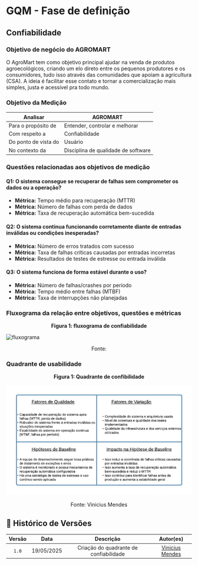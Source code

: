 # GQM - Fase de definição

## Confiabilidade


### Objetivo de negócio do AGROMART

O AgroMart tem como objetivo principal ajudar na venda de produtos agroecológicos, criando um elo direto entre os pequenos produtores e os consumidores, tudo isso através das comunidades que apoiam a agricultura (CSA). A ideia é facilitar esse contato e tornar a comercialização mais simples, justa e acessível pra todo mundo.

### Objetivo da Medição

| Analisar           | AGROMART                               |
|--------------------|----------------------------------------|
| Para o propósito de| Entender, controlar e melhorar         |
| Com respeito a     | Confiabilidade                         |
| Do ponto de vista do| Usuário                               |
| No contexto da     | Disciplina de qualidade de software    |

### Questões relacionadas aos objetivos de medição

#### Q1: O sistema consegue se recuperar de falhas sem comprometer os dados ou a operação?

- **Métrica:** Tempo médio para recuperação (MTTR)  
- **Métrica:** Número de falhas com perda de dados  
- **Métrica:** Taxa de recuperação automática bem-sucedida  

#### Q2: O sistema continua funcionando corretamente diante de entradas inválidas ou condições inesperadas?

- **Métrica:** Número de erros tratados com sucesso  
- **Métrica:** Taxa de falhas críticas causadas por entradas incorretas  
- **Métrica:** Resultados de testes de estresse ou entrada inválida  

#### Q3: O sistema funciona de forma estável durante o uso?

- **Métrica:** Número de falhas/crashes por período  
- **Métrica:** Tempo médio entre falhas (MTBF)  
- **Métrica:** Taxa de interrupções não planejadas  

### Fluxograma da relação entre objetivos, questões e métricas

<p align="center"><strong>Figura 1: fluxograma de confiabilidade </strong><br/></p>

![fluxograma](../assets/Fluxograma_confiabilidade.jpeg)

<p align="center">Fonte: </p>

### Quadrante de usabilidade

<p align="center"><strong>Figura 1: Quadrante de confibilidade </strong><br/></p>

![Quadrante](../assets/Quadrante_confiabilidade.jpeg)

<p align="center">Fonte: Vinicius Mendes </p>

## 📑 Histórico de Versões

| Versão  |    Data    |       Descrição       |Autor(es)                |
| :-----: | :--------: | :-------------------------:|:----------------------------------: | 
|`1.0` | 19/05/2025 | Criação do quadrante de confiabilidade    | [Vinicius Mendes ](https://github.com/yabamiah)|


